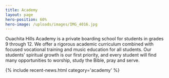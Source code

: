 ```yaml
---
title: Academy
layout: page
hero-position: 60%
hero-image: /uploads/images/IMG_4016.jpg
---
```

Ouachita Hills Academy is a private boarding school for students in grades 9 through 12. 
We offer a rigorous academic curriculum combined with focused vocational training and music 
education for all students. Our students&#8217; spiritual growth is our first priority, and 
every student will find many opportunities to worship, study the Bible, pray and serve.

{% include recent-news.html category='academy' %}